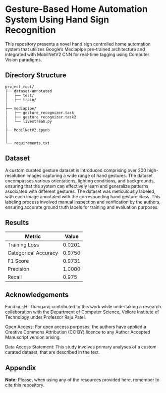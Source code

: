 
# Gesture-Based Home Automation System Using Hand Sign Recognition

This repository presents a novel hand sign controlled
home automation system that utilizes Google’s Mediapipe pre-trained architecture and integrated with MobilNetV2 CNN for real-time tagging using Computer Vision paradigms.




## Directory Structure

```
project_root/
├── dataset-annotated
│   ├── test/   
│   ├── train/     
|
├── mediapipe/
|   ├── gesture_recognizer.task
|   ├── gesture_recognizer.task2
│   └── livestream.py
|
├── MobilNetV2.ipynb
│   
│
└── requirements.txt

```
## Dataset

A custom curated gesture dataset is introduced comprising over 200 high-resolution images capturing a wide range of hand gestures. The dataset encompasses various
orientations, lighting conditions, and backgrounds, ensuring that the system can effectively learn and generalize patterns associated with different gestures.
The dataset was meticulously labeled, with each image annotated with the corresponding hand gesture class. This labeling process involved manual inspection and verification by the authors, ensuring accurate ground truth labels for
training and evaluation purposes.


## Results


| Metric            | Value  |
|-------------------|--------|
| Training Loss     | 0.0201 |
| Categorical Accuracy | 0.9750 |
| F1 Score          | 0.9731 |
| Precision         | 1.0000 |
| Recall            | 0.975  |

## Acknowledgements

Funding: H. Thangaraj contributed to this work while undertaking a research collaboration with the Department of Computer Science, Vellore Institute of Technology under Professor Raju Patel.

Open Access: For open access purposes, the authors have applied a Creative Commons Attribution (CC BY) licence to any Author Accepted Manuscript version arising.

Data Access Statement: This study involves primary analyses of a custom curated dataset, that are described in the text.

## Appendix

**Note:** Please, when using any of the resources provided here, remember to cite this repository.

